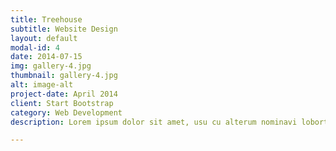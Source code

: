 ```yaml
---
title: Treehouse
subtitle: Website Design
layout: default
modal-id: 4
date: 2014-07-15
img: gallery-4.jpg
thumbnail: gallery-4.jpg
alt: image-alt
project-date: April 2014
client: Start Bootstrap
category: Web Development
description: Lorem ipsum dolor sit amet, usu cu alterum nominavi lobortis. At duo novum diceret. Tantas apeirian vix et, usu sanctus postulant inciderint ut, populo diceret necessitatibus in vim. Cu eum dicam feugiat noluisse.

---
```


